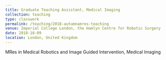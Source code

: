 ```yaml
---
title: Graduate Teaching Assistant, Medical Imaging
collection: teaching
type: classwork
permalink: /teaching/2018-autumnamres-teaching
venue: Imperial College London, the Hamlyn Centre for Robotic Surgery 
date: 2018-10-09 
location: London, United Kingdom
---
```


MRes in Medical Robotics and Image Guided Intervention, Medical Imaging

